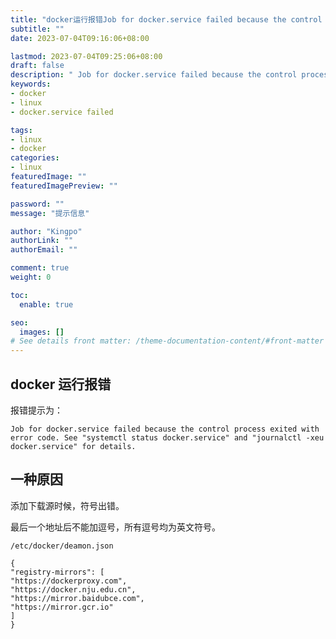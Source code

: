 ```yaml
---
title: "docker运行报错Job for docker.service failed because the control process exited with error code的一种原因"
subtitle: ""
date: 2023-07-04T09:16:06+08:00

lastmod: 2023-07-04T09:25:06+08:00
draft: false
description: " Job for docker.service failed because the control process exited with error code.See 'systemctl status docker.service' and 'journalctl -xeu docker.services' for details."
keywords: 
- docker
- linux
- docker.service failed 

tags:
- linux
- docker
categories:
- linux
featuredImage: ""
featuredImagePreview: ""

password: ""
message: "提示信息"

author: "Kingpo"
authorLink: ""
authorEmail: ""

comment: true
weight: 0

toc:
  enable: true

seo:
  images: []
# See details front matter: /theme-documentation-content/#front-matter
---
```


<!--more-->
## docker 运行报错

报错提示为：
```
Job for docker.service failed because the control process exited with error code. See "systemctl status docker.service" and "journalctl -xeu docker.service" for details.
```

## 一种原因

添加下载源时候，符号出错。

最后一个地址后不能加逗号，所有逗号均为英文符号。

`/etc/docker/deamon.json`
```
{
"registry-mirrors": [
"https://dockerproxy.com",
"https://docker.nju.edu.cn",
"https://mirror.baidubce.com",
"https://mirror.gcr.io"
]
}
```